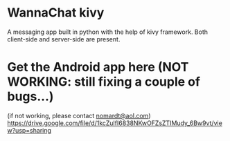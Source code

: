 # WannaChat kivy
A messaging app built in python with the help of kivy framework. Both client-side and server-side are present.

# Get the Android app here (NOT WORKING: still fixing a couple of bugs...)
(if not working, please contact nomardt@aol.com)<br />
https://drive.google.com/file/d/1kcZulfI6838NKwOFZsZTIMudy_6Bw9vt/view?usp=sharing
